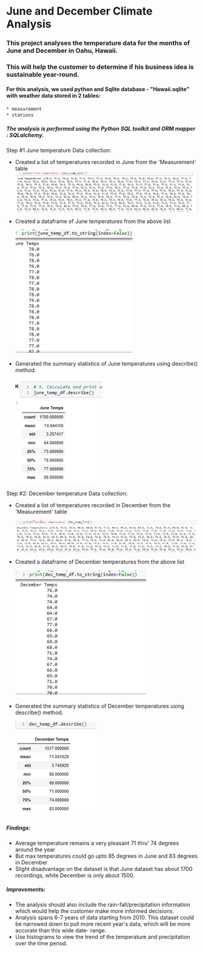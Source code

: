 # June and December Climate Analysis

### This project analyses the temperature data for the months of June and December in Oahu, Hawaii.
### This will help the customer to determine if his business idea is sustainable year-round.

#### For this analysis, we used python and Sqlite database - "Hawaii.sqlite" with weather data stored in 2 tables:
    * measurement
    * stations
    
##### The analysis is performed using the Python SQL toolkit and ORM mapper : SQLalchemy.

 Step #1 June temperature Data collection:
            
   * Created a list of temperatures recorded in June from the 'Measurement' table
      ![June Temp List]( https://github.com/JoRanjit/surfs_up/blob/main/images/June_temp_list.PNG)
        
   * Created a dataframe of June temperatures from the above list
   
      ![June Temp DataFrame]( https://github.com/JoRanjit/surfs_up/blob/main/images/June_temp_dataframe.PNG )
        
   * Generated the summary  statistics of June temperatures using describe() method.
   
      ![June temp statistics]( https://github.com/JoRanjit/surfs_up/blob/main/images/June_temp_summary_stats.PNG) 
        
 Step #2: December temperature Data collection:        
    
   * Created a list of temperatures recorded in December from the 'Measurement' table

       ![December Temp List]( https://github.com/JoRanjit/surfs_up/blob/main/images/Dec_temp_list.PNG)
        
   * Created a dataframe of December temperatures from the above list
   
        ![December Temp DataFrame]( https://github.com/JoRanjit/surfs_up/blob/main/images/December_temp_dataframe.PNG)
        
   * Generated the summary  statistics of December temperatures using describe() method.
   
       ![December temp statistics]( https://github.com/JoRanjit/surfs_up/blob/main/images/Dec_temp_summary_stats.PNG)
        
##### Findings:   
    
   *  Average temperature remains a very pleasant 71 thru' 74 degrees around the year
   *  But max temperatures could go upto 85 degrees in June and 83 degrees in December
   *  Slight disadvantage on the dataset is that June dataset has about 1700 recordings, while December is only about 1500.
    
##### Improvements:  
    
   *  The analysis should also include the rain-fall/precipitation information which would help the customer make more informed decisions.
   *  Analysis spans 6-7 years of data starting from 2010. This dataset could be narrowed down to pull more recent year's data,
      which will be more accurate than this wide date- range.
   *  Use histograms to view the trend of the  temperature and precipitation over the time period. 
